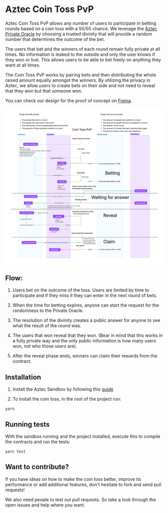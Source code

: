 # Aztec Coin Toss PvP

Aztec Coin Toss PvP allows any number of users to participate in betting rounds based on a coin toss with a 50/50 chance. We leverage the [Aztec Private Oracle](https://github.com/defi-wonderland/aztec-private-oracle/) by choosing a trusted divinity that will provide a random number that determines the outcome of the bet. 

The users that bet and the winners of each round remain fully private at all times. No information is leaked to the outside and only the user knows if they won or lost. This allows users to be able to bet freely on anything they want at all times. 

The Coin Toss PvP works by pairing bets and then distributing the whole raised amount equally amongst the winners. By utilizing  the privacy in Aztec, we allow users to create bets on their side and not need to reveal that they won but that _someone_ won. 

You can check our design for the proof of concept on [Figma](https://www.figma.com/file/kNAWjaACCEtOqVn3yrcE9l/Aztec-Coin-Toss-PvP?type=whiteboard&node-id=0%3A1&t=xSSUoPJitueGErHu-1).

![Design](design.png?raw=true)

## Flow:

1. Users bet on the outcome of the toss. Users are limited by time to participate and if they miss it they can enter in the next round of bets.

2. When the time for betting expires, anyone can start the request for the randomness to the Private Oracle.
    
3. The resolution of the divinity creates a public answer for anyone to see what the result of the round was.

4. The users that won reveal that they won. (Bear in mind that this works in a fully private way and the only public information is how many users won, not who those users are).

5. After the reveal phase ends, winners can claim their rewards from the contract.

## Installation

1) Install the Aztec Sandbox by following this [guide](https://docs.aztec.network/dev_docs/getting_started/quickstart#install-the-sandbox)

2) To install the coin toss, in the root of the project run:
```
yarn
```

## Running tests

With the sandbox running and the project installed, execute this to compile the contracts and run the tests:
```
yarn test
```

## Want to contribute?

If you have ideas on how to make the coin toss better, improve its performance or add additional features, don't hesitate to fork and send pull requests!

We also need people to test out pull requests. So take a look through the open issues and help where you want.